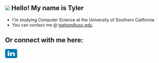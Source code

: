 # <h2 align="left"><img src="https://media.giphy.com/media/hvRJCLFzcasrR4ia7z/giphy.gif" width="25px">    Hello! My name is Tyler</h2>
- I'm studying Computer Science at the University of Southern California
- You can contact me @ tsehon@usc.edu

## Or connect with me here:
<p align="left">
<a href="https://linkedin.com/in/tsehon" target="blank"><img align="center" src="https://github.com/edent/SuperTinyIcons/blob/master/images/svg/linkedin.svg" alt="tsehon" height="30" width="40" /></a>
<!--
  <a href="https://www.twitter.com/tsehon" target="blank"><i class="fa-brands fa-twitter"></i>

<img align="center" src="https://cdn.worldvectorlogo.com/logos/twitter.svg" alt="tsehon" height="30" width="40" /></a>
-->
## These are the languages I use: 
<p align="left"> 
  <a href="https://www.w3schools.com/c/" target="_blank"> <img src="https://raw.githubusercontent.com/devicons/devicon/master/icons/c/c-original.svg" alt="c" width="40" height="40"/> 
  </a> 
  <a href="https://www.w3schools.com/cpp/" target="_blank"> <img src="https://raw.githubusercontent.com/devicons/devicon/master/icons/cplusplus/cplusplus-original.svg" alt="cplusplus" width="40" height="40"/> 
  </a> 
  <a href="https://www.python.org" target="_blank"> <img src="https://raw.githubusercontent.com/devicons/devicon/master/icons/python/python-original.svg" alt="python" width="40" height="40"/> 
  </a>
  <a href="https://git-scm.com/" target="_blank"> <img src="https://www.vectorlogo.zone/logos/git-scm/git-scm-icon.svg" alt="git" width="40" height="40"/> 
  </a> 
  <a href="https://www.w3.org/html/" target="_blank"> <img src="https://raw.githubusercontent.com/devicons/devicon/master/icons/html5/html5-original-wordmark.svg" alt="html5" width="40" height="40"/> 
  </a> 
  <a href="https://www.w3schools.com/css/" target="_blank"> <img src="https://raw.githubusercontent.com/devicons/devicon/master/icons/css3/css3-original-wordmark.svg" alt="css3" width="40" height="40"/> 
  </a> 
  <a href="https://developer.mozilla.org/en-US/docs/Web/JavaScript" target="_blank"> <img src="https://raw.githubusercontent.com/devicons/devicon/master/icons/javascript/javascript-original.svg" alt="javascript" width="40" height="40"/>
  </a>
</p>  

## etc.:

![Tyler's GitHub stats](https://github-readme-stats.vercel.app/api?username=tsehon&count_private=true&show_icons=true&hide_border=true&&bg_color=0d1117&ring=0088fe&icon_color=0088ff&theme=algolia)


[![GitHub Streak](https://github-readme-streak-stats.herokuapp.com/?user=tsehon&background=0d1117&ring=0088ff&fire=0088ff&currStreakLabel=0088ff&hide_border=true&theme=dark)](https://git.io/streak-stats)

[![Top Langs](https://github-readme-stats.vercel.app/api/top-langs/?username=tsehon&layout=compact&theme=dark&hide_border=true&&bg_color=0d1117&langs_count=8)](https://github.com/tsehon/github-readme-stats)
